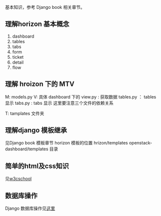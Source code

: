 基本知识，参考 Django book 相关章节。

理解horizon 基本概念
-------------------------------------
1. dashboard
2. tables
3. tabs
4. form
5. ticket
6. detail
7. flow
 	
理解 hroizon 下的 MTV
-------------------------------------
M: models.py
V: 具体 dashboard 下的 
	view.py : 获取数据
	tables.py ： tables 显示
	tabs.py  : tabs 显示
	这里要注意三个文件的依赖关系

T: tamplates 文件夹

理解django 模板继承
-------------------------------------
见Django book 模板章节
horizon 模板的位置 hrizon/templates openstack-dashboard/templates 目录


简单的html及css知识
-------------------------------------
见[w3cschool](http://www.w3schools.com/html/)


数据库操作
-------------------------------------
Django 数据库操作见[这里](http://djangobook.py3k.cn/appendixC/)
